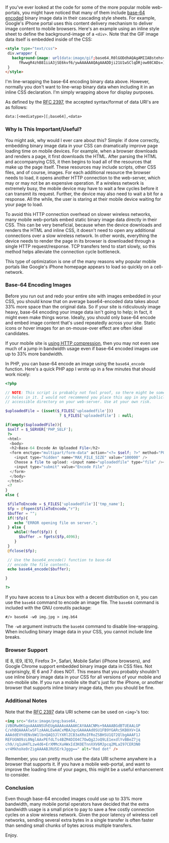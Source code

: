 If you've ever looked at the code for some of the more popular mobile web-portals, you might have noticed that many of them include [base-64 encoded](http://en.wikipedia.org/wiki/Base64) binary image data in their cascading style sheets.  For example, Google's iPhone portal uses this content delivery mechanism to deliver image content to mobile browsers.  Here's an example using an inline style sheet to define the background-image of a `<div>`.  Note that the GIF image data itself is embedded inside of the CSS:

```html
<style type="text/css">
 div.wrapper {
   background-image: url(data:image/gif;base64,R0lGODdhAQAgAMIIABstehsv
      fRwwgR4zhB81iiA3jSE6kvf6/ywAAAAAAQAgAAADDji21U1wSClqDRjow08CADs=);
 }
</style>
```

I'm line-wrapping the base-64 encoding binary data above.  However, normally you don't want to line-wrap binary data when including it in an inline CSS declaration.  I'm simply wrapping above for display purposes.

As defined by the [RFC 2397](http://tools.ietf.org/html/rfc2397), the accepted syntax/format of data URI's are as follows:

```
data:[<mediatype>][;base64],<data>
```

### Why Is This Important/Useful?

You might ask, why would I ever care about this?  Simple: if done correctly, embedding binary image data in your CSS can dramatically improve page loading time on mobile devices.  For example, when a browser downloads and renders a page, it first downloads the HTML.  After parsing the HTML and accompanying CSS, it then begins to load all of the resources that make up the page itself.  These resources may include scripts, other CSS files, and of course, images.  For each additional resource the browser needs to load, it opens another HTTP connection to the web-server, which may or may not be an expensive operation.  If a wireless network is extremely busy, the mobile device may have to wait a few cycles before it can transmit its request.  Further, the device may also need to wait a bit for a response.  All the while, the user is staring at their mobile device waiting for your page to load.

To avoid this HTTP connection overhead on slower wireless networks, many mobile web-portals embed static binary image data directly in their CSS.  This can be very beneficial, because when the device downloads and renders the HTML and inline CSS, it doesn't need to open any additional connections over a slow wireless network.  In other words, everything the device needs to render the page in its browser is downloaded through a single HTTP request/response.  TCP transfers tend to start slowly, so this method helps alleviate the connection cycle bottleneck.

This type of optimization is one of the many reasons why popular mobile portals like Google's iPhone homepage appears to load so quickly on a cell-network.

### Base-64 Encoding Images

Before you run out and redo your entire site with images embedded in your CSS, you should know that on average base64-encoded data takes about 33% more space than the original data.  So if your site is ridiculously image heavy, base-64 encoding your image data isn't going to help; in fact, it might even make things worse.  Ideally, you should only base-64 encode and embed image content that's used repeatedly across your site.  Static icons or hover images for an on-mouse-over effect are often ideal candidates.

If your mobile site is [using HTTP compression](howto-use-apache-mod-deflate-to-compress-web-content-obsessed-with-speed-of-kolichcommobi), then you may not even see much of a jump in bandwidth usage even if base-64 encoded images use up to 33% more bandwidth.

In PHP, you can base-64 encode an image using the `base64_encode` function.  Here's a quick PHP app I wrote up in a few minutes that should work nicely:

```php
<?php

// NOTE: This script is probably not fool proof, so there might be some
// holes in it. I would not recommend you place this app in any publicly
// accessible directory on your web-server. Use at your own risk.

$uploadedFile = (isset($_FILES['uploadedfile']))
                        ? $_FILES['uploadedfile'] : null;

if(empty($uploadedFile)){
 $self = $_SERVER['PHP_SELF'];
 ?>
 <html>
  <body>
  <h2>Base-64 Encode An Uploaded File</h2>
  <form enctype="multipart/form-data" action="<?= $self; ?>" method="POST">
    <input type="hidden" name="MAX_FILE_SIZE" value="100000" />
    Choose a file to upload: <input name="uploadedfile" type="file" /><br />
    <input type="submit" value="Encode File" />
  </form>
  </body>
 </html>
 <?
}
else {

 $fileToEncode = $_FILES['uploadedfile']['tmp_name'];
 $fp = @fopen($fileToEncode,"r");
 $buffer = "";
 if(!$fp){
    echo "ERROR opening file on server.";
 } else {
    while(!feof($fp)) {
      $buffer .= fgets($fp,4096);
    }
 }
 @fclose($fp);

 // Use the base64_encode() function to base-64
 // encode the file contents.
 echo base64_encode($buffer);

}

?>
```

If you have access to a Linux box with a decent distribution on it, you can use the `base64` command to encode an image file.  The `base64` command is included with the GNU coreutils package:

```
#/> base64 -w0 img.jpg > img.b64
```

The `-w0` argument instructs the `base64` command to disable line-wrapping.  When including binary image data in your CSS, you cannot include line breaks.

### Browser Support

IE 8, IE9, IE10, Firefox 3+, Safari, Mobile Safari (iPhone browsers), and Google Chrome support embedded binary image data in CSS files.  Not surprisingly, IE 6 and 7 does NOT.  This means that you probably shouldn't use inline binary image data in your CSS for all versions of your mobile and non-mobile site.  If you run a mobile site that's just for the iPhone, or another browser that supports inline binary image data, then you should be fine.

### Additional Notes

Note that the [RFC 2397](http://tools.ietf.org/html/rfc2397) data URI scheme can be used on `<img>`'s too:

```html
<img src="data:image/png;base64,
iVBORw0KGgoAAAANSUhEUgAAAAoAAAAKCAYAAACNMs+9AAAABGdBTUEAALGP
C/xhBQAAAAlwSFlzAAALEwAACxMBAJqcGAAAAAd0SU1FB9YGARc5KB0XV+IA
AAAddEVYdENvbW1lbnQAQ3JlYXRlZCB3aXRoIFRoZSBHSU1Q72QlbgAAAF1J
REFUGNO9zL0NglAAxPEfdLTs4BZM4DIO4C7OwQg2JoQ9LE1exdlYvBBeZ7jq
ch9//q1uH4TLzw4d6+ErXMMcXuHWxId3KOETnnXXV6MJpcq2MLaI97CER3N0
vr4MkhoXe0rZigAAAABJRU5ErkJggg==" alt="Red dot" />
```

Remember, you can pretty much use the data URI scheme anywhere in a browser that supports it.  If you have a mobile web-portal, and want to improve the loading time of your pages, this might be a useful enhancement to consider.

### Conclusion

Even though base-64 encoded images could use up to 33% more bandwidth, many mobile portal operators have decided that the extra bandwidth usage is a small price to pay to save a few costly connection cycles on a slow wireless network.  Given the poor latency of wireless cell networks, sending several extra bytes in a single transfer is often faster than sending small chunks of bytes across multiple transfers.

Enjoy.